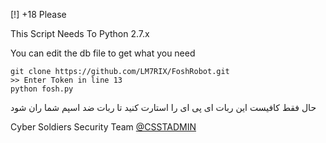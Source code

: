 [!] +18 Please

This Script Needs To Python 2.7.x

You can edit the db file to get what you need

````````````
git clone https://github.com/LM7RIX/FoshRobot.git
>> Enter Token in line 13
python fosh.py
```````````````````
حال فقط کافیست این ربات ای پی ای را استارت کنید تا ربات ضد اسپم شما ران شود

Cyber Soldiers Security Team
[@CSSTADMIN](https://telegram.me/CSSTADMIN)
